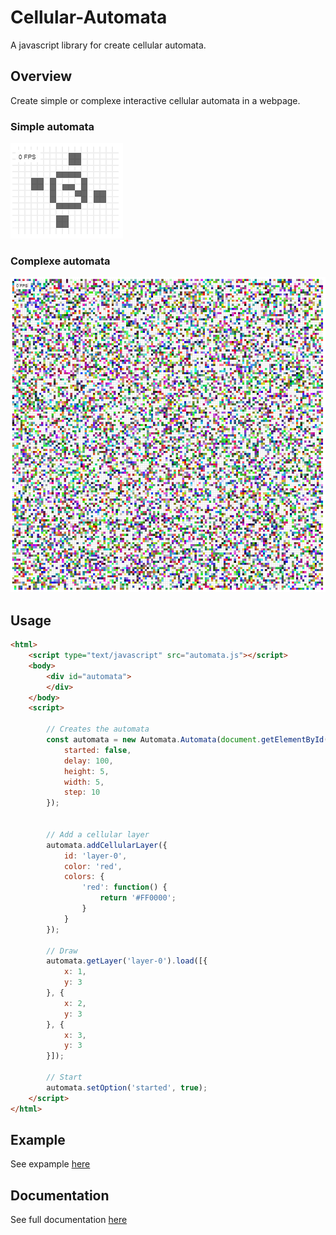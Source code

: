 # Cellular-Automata
A javascript library for create cellular automata.

## Overview
Create simple or complexe interactive cellular automata in a webpage.

### Simple automata
![alt text](https://github.com/nicolateral/cellular-automata/blob/master/docs/resource/simple_automata.png?raw=true)

### Complexe automata
![alt text](https://github.com/nicolateral/cellular-automata/blob/master/docs/resource/complex_automata.png?raw=true)

## Usage
```html
<html>
    <script type="text/javascript" src="automata.js"></script>
    <body>
        <div id="automata">
        </div>
    </body>
    <script>

        // Creates the automata
        const automata = new Automata.Automata(document.getElementById('automata'), {
            started: false,
            delay: 100,
            height: 5,
            width: 5,
            step: 10
        });

        
        // Add a cellular layer
        automata.addCellularLayer({
            id: 'layer-0',
            color: 'red',
            colors: {
                'red': function() {
                    return '#FF0000';
                }
            }
        });

        // Draw 
        automata.getLayer('layer-0').load([{
            x: 1,
            y: 3
        }, {
            x: 2,
            y: 3
        }, {
            x: 3,
            y: 3
        }]);

        // Start
        automata.setOption('started', true);
    </script>
</html>
```
## Example
See expample [here](https://nicolateral.github.io/cellular-automata/docs/index.html)

## Documentation
See full documentation [here](https://nicolateral.github.io/cellular-automata/docs/jsdoc/index.html)